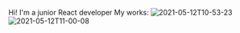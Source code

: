 Hi! I'm a junior React developer
My works:
![2021-05-12T10-53-23](https://user-images.githubusercontent.com/58021068/117964782-78704c80-b33b-11eb-97d7-a8509447a980.gif)
![2021-05-12T11-00-08](https://user-images.githubusercontent.com/58021068/117964817-81f9b480-b33b-11eb-9bda-68548020b256.gif)

